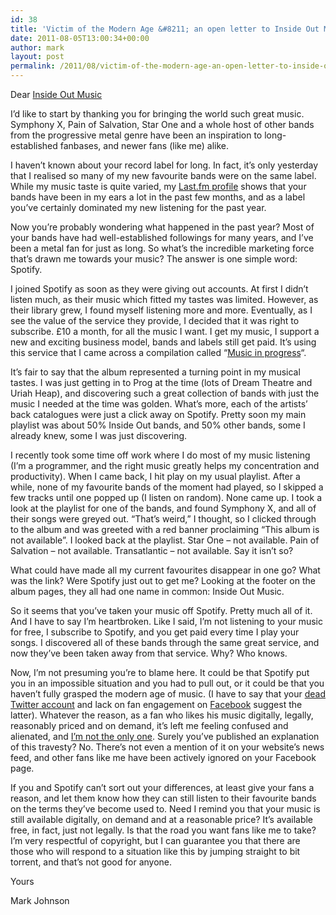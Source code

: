 ```yaml
---
id: 38
title: 'Victim of the Modern Age &#8211; an open letter to Inside Out Music'
date: 2011-08-05T13:00:34+00:00
author: mark
layout: post
permalink: /2011/08/victim-of-the-modern-age-an-open-letter-to-inside-out-music/
---
```

Dear [Inside Out Music](http://www.insideoutmusic.com/)

I&#8217;d like to start by thanking you for bringing the world such great music. Symphony X, Pain of Salvation, Star One and a whole host of other bands from the progressive metal genre have been an inspiration to long-established fanbases, and newer fans (like me) alike.
  
I haven&#8217;t known about your record label for long. In fact, it&#8217;s only yesterday that I realised so many of my new favourite bands were on the same label. While my music taste is quite varied, my [Last.fm profile](http://www.last.fm/user/markjohnson/charts?rangetype=6month&subtype=artists) shows that your bands have been in my ears a lot in the past few months, and as a label you&#8217;ve certainly dominated my new listening for the past year.

Now you&#8217;re probably wondering what happened in the past year? Most of your bands have had well-established followings for many years, and I&#8217;ve been a metal fan for just as long. So what&#8217;s the incredible marketing force that&#8217;s drawn me towards your music? The answer is one simple word: Spotify.

I joined Spotify as soon as they were giving out accounts. At first I didn&#8217;t listen much, as their music which fitted my tastes was limited. However, as their library grew, I found myself listening more and more. Eventually, as I see the value of the service they provide, I decided that it was right to subscribe. £10 a month, for all the music I want. I get my music, I support a new and exciting business model, bands and labels still get paid. It&#8217;s using this service that I came across a compilation called &#8220;[Music in progress](http://www.insideoutshop.de/product_info.php?products_id=596)&#8220;.

It&#8217;s fair to say that the album represented a turning point in my musical tastes. I was just getting in to Prog at the time (lots of Dream Theatre and Uriah Heap), and discovering such a great collection of bands with just the music I needed at the time was golden. What&#8217;s more, each of the artists&#8217; back catalogues were just a click away on Spotify. Pretty soon my main playlist was about 50% Inside Out bands, and 50% other bands, some I already knew, some I was just discovering.

I recently took some time off work where I do most of my music listening (I&#8217;m a programmer, and the right music greatly helps my concentration and productivity). When I came back, I hit play on my usual playlist. After a while, none of my favourite bands of the moment had played, so I skipped a few tracks until one popped up (I listen on random). None came up. I took a look at the playlist for one of the bands, and found Symphony X, and all of their songs were greyed out. &#8220;That&#8217;s weird,&#8221; I thought, so I clicked through to the album and was greeted with a red banner proclaiming &#8220;This album is not available&#8221;. I looked back at the playlist. Star One &#8211; not available. Pain of Salvation &#8211; not available. Transatlantic &#8211; not available. Say it isn&#8217;t so?

What could have made all my current favourites disappear in one go? What was the link? Were Spotify just out to get me? Looking at the footer on the album pages, they all had one name in common: Inside Out Music.

So it seems that you&#8217;ve taken your music off Spotify. Pretty much all of it. And I have to say I&#8217;m heartbroken. Like I said, I&#8217;m not listening to your music for free, I subscribe to Spotify, and you get paid every time I play your songs. I discovered all of these bands through the same great service, and now they&#8217;ve been taken away from that service. Why? Who knows.

Now, I&#8217;m not presuming you&#8217;re to blame here. It could be that Spotify put you in an impossible situation and you had to pull out, or it could be that you haven&#8217;t fully grasped the modern age of music. (I have to say that your [dead Twitter account](http://twitter.com/#!/insideouteu) and lack on fan engagement on [Facebook](http://www.facebook.com/InsideOutMusic?sk=wall) suggest the latter). Whatever the reason, as a fan who likes his music digitally, legally, reasonably priced and on demand, it&#8217;s left me feeling confused and alienated, and [I&#8217;m not the only one](http://getsatisfaction.com/spotify/topics/a_load_of_my_albums_have_disappeared). Surely you&#8217;ve published an explanation of this travesty? No. There&#8217;s not even a mention of it on your website&#8217;s news feed, and other fans like me have been actively ignored on your Facebook page.

If you and Spotify can&#8217;t sort out your differences, at least give your fans a reason, and let them know how they can still listen to their favourite bands on the terms they&#8217;ve become used to. Need I remind you that your music is still available digitally, on demand and at a reasonable price? It&#8217;s available free, in fact, just not legally. Is that the road you want fans like me to take? I&#8217;m very respectful of copyright, but I can guarantee you that there are those who will respond to a situation like this by jumping straight to bit torrent, and that&#8217;s not good for anyone.

Yours
  
Mark Johnson
